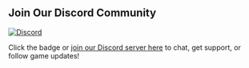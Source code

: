 ## Join Our Discord Community

[![Discord](https://img.shields.io/badge/Discord-Join%20Chat-5865F2?logo=discord&logoColor=white)](https://discord.gg/5jnkk6hX)

Click the badge or [join our Discord server here](https://discord.gg/5jnkk6hX) to chat, get support, or follow game updates!
